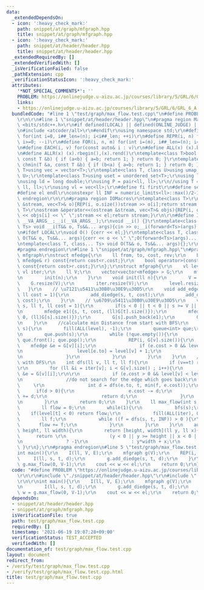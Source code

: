 ```yaml
---
data:
  _extendedDependsOn:
  - icon: ':heavy_check_mark:'
    path: snippet/at/graph/mfgraph.hpp
    title: snippet/at/graph/mfgraph.hpp
  - icon: ':heavy_check_mark:'
    path: snippet/at/header/header.hpp
    title: snippet/at/header/header.hpp
  _extendedRequiredBy: []
  _extendedVerifiedWith: []
  _isVerificationFailed: false
  _pathExtension: cpp
  _verificationStatusIcon: ':heavy_check_mark:'
  attributes:
    '*NOT_SPECIAL_COMMENTS*': ''
    PROBLEM: https://onlinejudge.u-aizu.ac.jp/courses/library/5/GRL/6/GRL_6_A
    links:
    - https://onlinejudge.u-aizu.ac.jp/courses/library/5/GRL/6/GRL_6_A
  bundledCode: "#line 1 \"test/graph/max_flow.test.cpp\"\n#define PROBLEM \"https://onlinejudge.u-aizu.ac.jp/courses/library/5/GRL/6/GRL_6_A\"\
    \r\n\r\n#line 1 \"snippet/at/header/header.hpp\"\n#pragma region Macros\r\n#include\
    \ <bits/stdc++.h>\r\n#if defined(LOCAL) || defined(ONLINE_JUDGE) || defined(_DEBUG)\r\
    \n#include <atcoder/all>\r\n#endif\r\nusing namespace std;\r\n#define REP(i, n)\
    \ for(int i=0, i##_len=(n); i<i##_len; ++i)\r\n#define REPR(i, n) for(int i=(n);\
    \ i>=0; --i)\r\n#define FOR(i, n, m) for(int i=(m), i##_len=(n); i<i##_len; ++i)\r\
    \n#define EACH(i, v) for(const auto& i : v)\r\n#define ALL(x) (x).begin(),(x).end()\r\
    \n#define ALLR(x) (x).rbegin(),(x).rend()\r\ntemplate<class T>bool chmax(T &a,\
    \ const T &b) { if (a<b) { a=b; return 1; } return 0; }\r\ntemplate<class T>bool\
    \ chmin(T &a, const T &b) { if (b<a) { a=b; return 1; } return 0; }\r\ntemplate<class\
    \ T>using vec = vector<T>;\r\ntemplate<class T, class U>using umap = unordered_map<T,\
    \ U>;\r\ntemplate<class T>using uset = unordered_set<T>;\r\nusing ll = long long;\r\
    \nusing ld = long double;\r\nusing P = pair<ll, ll>;\r\n//using T = tuple<ll,\
    \ ll, ll>;\r\nusing vl = vec<ll>;\r\n#define fi first\r\n#define se second\r\n\
    #define el endl\r\nconstexpr ll INF = numeric_limits<ll>::max()/2-1;\r\n#pragma\
    \ endregion\r\n\r\n#pragma region IOMacros\r\ntemplate<class T>\r\nistream &operator>>(istream\
    \ &stream, vec<T>& o){REP(i, o.size())stream >> o[i];return stream;}\r\ntemplate<class\
    \ T>\r\nostream &operator<<(ostream &stream, vec<T>& objs){REP(i, objs.size())stream\
    \ << objs[i] << \" \";stream << el;return stream;}\r\n\r\n#define I(T, ...) ;T\
    \ __VA_ARGS__;__i(__VA_ARGS__);\r\nvoid __i() {}\r\ntemplate<class T, class...\
    \ Ts> void __i(T&& o, Ts&&... args){cin >> o;__i(forward<Ts>(args)...);}\r\n\r\
    \n#ifdef LOCAL\r\nvoid O() {cerr << el;}\r\ntemplate<class T, class... Ts> void\
    \ O(T&& o, Ts&&... args){cerr << o << \" \";O(forward<Ts>(args)...);}\r\n#else\r\
    \ntemplate<class T, class... Ts> void O(T&& o, Ts&&... args){};\r\n#endif\r\n\
    #pragma endregion\r\n#line 1 \"snippet/at/graph/mfgraph.hpp\"\n#pragma region\
    \ mfgraph\r\nstruct mfedge{\r\n    ll from, to, cost, rev;\r\n    bool operator<(const\
    \ mfedge& r) const{return cost<r.cost;}\r\n    bool operator>(const mfedge& r)\
    \ const{return cost>r.cost;}\r\n};\r\nstruct mfgraph{\r\n    vl level;\r\n   \
    \ vl iter;\r\n    ll V;\r\n    vector<vector<mfedge> > G;\r\n    mfgraph(ll n){\r\
    \n        init(n);\r\n    }\r\n    void init(ll n){\r\n        V = n;\r\n    \
    \    G.resize(V);\r\n        iter.resize(V);\r\n        level.resize(V);\r\n \
    \   }\r\n    // \u7121\u5411\u30B0\u30E9\u30D5\r\n    void add_edge(ll s, ll t,\
    \ ll cost = 1){\r\n        add_diedge(s, t, cost);\r\n        add_diedge(t, s,\
    \ cost);\r\n    }\r\n    // \u6709\u5411\u30B0\u30E9\u30D5\r\n    void add_diedge(ll\
    \ s, ll t, ll cost = 1){\r\n        if(s < 0 || t < 0 || s >= V || t >= V) return;\r\
    \n        mfedge e1({s, t, cost, (ll)G[t].size()});\r\n        mfedge e2({t, s,\
    \ 0, (ll)G[s].size()});\r\n        G[s].push_back(e1);\r\n        G[t].push_back(e2);\r\
    \n    }\r\n    //calculate min Distance from start with BFS\r\n    void bfs(int\
    \ s){\r\n        fill(ALL(level), -1);\r\n        queue<int> que;\r\n        level[s]=0;\r\
    \n        que.push(s);\r\n        while (!que.empty()){\r\n            int v =\
    \ que.front(); que.pop();\r\n            REP(i, G[v].size()){\r\n            \
    \    mfedge &e = G[v][i];\r\n                if (e.cost > 0 && level[e.to] < 0){\r\
    \n                    level[e.to] = level[v] + 1;\r\n                    que.push(e.to);\r\
    \n                }\r\n            }\r\n        }\r\n    }\r\n    //find path\
    \ with DFS\r\n    int dfs(ll v, ll t, ll f){\r\n        if (v==t) return f;\r\n\
    \r\n        for (ll &i = iter[v]; i < G[v].size() ; i++){\r\n            mfedge\
    \ &e = G[v][i];\r\n\r\n            if (e.cost > 0 && level[v] < level[e.to]){\r\
    \n                //do not search for the edge which goes back\r\n           \
    \     \r\n                int d = dfs(e.to, t, min(f, e.cost));\r\n          \
    \      if(d > 0){\r\n                    e.cost -= d;\r\n                    G[e.to][e.rev].cost\
    \ += d;\r\n                    return d;\r\n                }\r\n            }\r\
    \n        }\r\n        return 0;\r\n    }\r\n    ll max_flow(int s, int t){\r\n\
    \        ll flow = 0;\r\n        while(1){\r\n            bfs(s);\r\n        \
    \    if(level[t] < 0) return flow;\r\n            fill(ALL(iter), 0);\r\n    \
    \        ll f;\r\n            while ((f = dfs(s, t, INF)) > 0 ){\r\n         \
    \       flow += f;\r\n            }\r\n        }\r\n    }\r\n    auto pos2d(ll\
    \ height, ll width){\r\n        return [height, width](ll y, ll x){\r\n      \
    \      return \r\n                (y < 0 || y >= height || x < 0 || x >= width)\r\
    \n                ? -1\r\n                : y*width + x;\r\n        };\r\n   \
    \ }\r\n};\r\n#pragma endregion\n#line 5 \"test/graph/max_flow.test.cpp\"\n\r\n\
    int main(){\r\n    I(ll, V, E);\r\n    mfgraph g(V);\r\n    REP(i, E){\r\n   \
    \     I(ll, s, t, d);\r\n        g.add_diedge(s, t, d);\r\n    }\r\n    ll w =\
    \ g.max_flow(0, V-1);\r\n    cout << w << el;\r\n    return 0;\r\n}\n"
  code: "#define PROBLEM \"https://onlinejudge.u-aizu.ac.jp/courses/library/5/GRL/6/GRL_6_A\"\
    \r\n\r\n#include \"./snippet/at/header/header.hpp\"\r\n#include \"./snippet/at/graph/mfgraph.hpp\"\
    \r\n\r\nint main(){\r\n    I(ll, V, E);\r\n    mfgraph g(V);\r\n    REP(i, E){\r\
    \n        I(ll, s, t, d);\r\n        g.add_diedge(s, t, d);\r\n    }\r\n    ll\
    \ w = g.max_flow(0, V-1);\r\n    cout << w << el;\r\n    return 0;\r\n}"
  dependsOn:
  - snippet/at/header/header.hpp
  - snippet/at/graph/mfgraph.hpp
  isVerificationFile: true
  path: test/graph/max_flow.test.cpp
  requiredBy: []
  timestamp: '2021-06-19 19:07:28+09:00'
  verificationStatus: TEST_ACCEPTED
  verifiedWith: []
documentation_of: test/graph/max_flow.test.cpp
layout: document
redirect_from:
- /verify/test/graph/max_flow.test.cpp
- /verify/test/graph/max_flow.test.cpp.html
title: test/graph/max_flow.test.cpp
---
```

